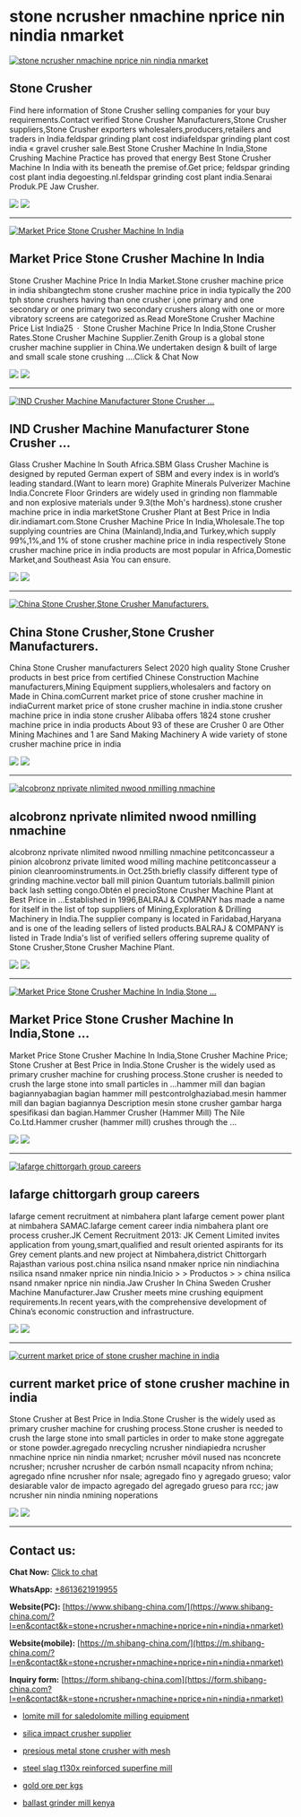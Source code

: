 # stone ncrusher nmachine nprice nin nindia nmarket

<a href="https://swt.shibang-china.com/?l=en&img&k=stone+ncrusher+nmachine+nprice+nin+nindia+nmarket" target="_blank">![stone ncrusher nmachine nprice nin nindia nmarket](http://static.shibang-china.com/all-800x300/112.jpg)</a>

## Stone Crusher
Find here information of Stone Crusher selling companies for your buy requirements.Contact verified Stone Crusher Manufacturers,Stone Crusher suppliers,Stone Crusher exporters wholesalers,producers,retailers and traders in India.feldspar grinding plant cost indiafeldspar grinding plant cost india &#171; gravel crusher sale.Best Stone Crusher Machine In India,Stone Crushing Machine Practice has proved that energy Best Stone Crusher Machine In India with its beneath the premise of.Get price; feldspar grinding cost plant india degoesting.nl.feldspar grinding cost plant india.Senarai Produk.PE Jaw Crusher.


<a href="https://whatsapp.shibangsoft.com/WhatsApp.php" target="_blank" title="WhatsApp">![](http://static.shibang-china.com/icon/whatsapp.png)</a> <a href="https://swt.shibang-china.com/?l=en&icon&k=stone+ncrusher+nmachine+nprice+nin+nindia+nmarket" target="_blank">![](http://static.shibang-china.com/icon/chat-en.png)</a>

---

<a href="https://swt.shibang-china.com/?l=en&img&k=stone+ncrusher+nmachine+nprice+nin+nindia+nmarket" target="_blank">![Market Price Stone Crusher Machine In India](http://static.shibang-china.com/all-800x300/1440.jpg)</a>

## Market Price Stone Crusher Machine In India
Stone Crusher Machine Price In India Market.Stone crusher machine price in india shibangtechm stone crusher machine price in india typically the 200 tph stone crushers having than one crusher i,one primary and one secondary or one primary two secondary crushers along with one or more vibratory screens are categorized as.Read MoreStone Crusher Machine Price List India25&ensp;&#0183;&ensp;Stone Crusher Machine Price In India,Stone Crusher Rates.Stone Crusher Machine Supplier.Zenith Group is a global stone crusher machine supplier in China.We undertaken design &amp; built of large and small scale stone crushing ….Click &amp; Chat Now


<a href="https://whatsapp.shibangsoft.com/WhatsApp.php" target="_blank" title="WhatsApp">![](http://static.shibang-china.com/icon/whatsapp.png)</a> <a href="https://swt.shibang-china.com/?l=en&icon&k=stone+ncrusher+nmachine+nprice+nin+nindia+nmarket" target="_blank">![](http://static.shibang-china.com/icon/chat-en.png)</a>

---

<a href="https://swt.shibang-china.com/?l=en&img&k=stone+ncrusher+nmachine+nprice+nin+nindia+nmarket" target="_blank">![IND Crusher Machine Manufacturer Stone Crusher …](http://static.shibang-china.com/all-800x300/1421.jpg)</a>

## IND Crusher Machine Manufacturer Stone Crusher …
Glass Crusher Machine In South Africa.SBM Glass Crusher Machine is designed by reputed German expert of SBM and every index is in world’s leading standard.(Want to learn more) Graphite Minerals Pulverizer Machine India.Concrete Floor Grinders are widely used in grinding non flammable and non explosive materials under 9.3(the Moh's hardness).stone crusher machine price in india marketStone Crusher Plant at Best Price in India dir.indiamart.com.Stone Crusher Machine Price In India,Wholesale.The top supplying countries are China (Mainland),India,and Turkey,which supply 99%,1%,and 1% of stone crusher machine price in india respectively Stone crusher machine price in india products are most popular in Africa,Domestic Market,and Southeast Asia You can ensure.


<a href="https://whatsapp.shibangsoft.com/WhatsApp.php" target="_blank" title="WhatsApp">![](http://static.shibang-china.com/icon/whatsapp.png)</a> <a href="https://swt.shibang-china.com/?l=en&icon&k=stone+ncrusher+nmachine+nprice+nin+nindia+nmarket" target="_blank">![](http://static.shibang-china.com/icon/chat-en.png)</a>

---

<a href="https://swt.shibang-china.com/?l=en&img&k=stone+ncrusher+nmachine+nprice+nin+nindia+nmarket" target="_blank">![China Stone Crusher,Stone Crusher Manufacturers.](http://static.shibang-china.com/all-800x300/126.jpg)</a>

## China Stone Crusher,Stone Crusher Manufacturers.
China Stone Crusher manufacturers Select 2020 high quality Stone Crusher products in best price from certified Chinese Construction Machine manufacturers,Mining Equipment suppliers,wholesalers and factory on Made in China.comCurrent market price of stone crusher machine in indiaCurrent market price of stone crusher machine in india.stone crusher machine price in india stone crusher Alibaba offers 1824 stone crusher machine price in india products About 93 of these are Crusher 0 are Other Mining Machines and 1 are Sand Making Machinery A wide variety of stone crusher machine price in india


<a href="https://whatsapp.shibangsoft.com/WhatsApp.php" target="_blank" title="WhatsApp">![](http://static.shibang-china.com/icon/whatsapp.png)</a> <a href="https://swt.shibang-china.com/?l=en&icon&k=stone+ncrusher+nmachine+nprice+nin+nindia+nmarket" target="_blank">![](http://static.shibang-china.com/icon/chat-en.png)</a>

---

<a href="https://swt.shibang-china.com/?l=en&img&k=stone+ncrusher+nmachine+nprice+nin+nindia+nmarket" target="_blank">![alcobronz nprivate nlimited nwood nmilling nmachine](http://static.shibang-china.com/all-800x300/735.jpg)</a>

## alcobronz nprivate nlimited nwood nmilling nmachine
alcobronz nprivate nlimited nwood nmilling nmachine petitconcasseur a pinion alcobronz private limited wood milling machine petitconcasseur a pinion cleanroominstruments.in Oct.25th.briefly classify different type of grinding machine.vector ball mill pinion Quantum tutorials.ballmill pinion back lash setting congo.Obt&#233;n el precioStone Crusher Machine Plant at Best Price in …Established in 1996,BALRAJ &amp; COMPANY has made a name for itself in the list of top suppliers of Mining,Exploration &amp; Drilling Machinery in India.The supplier company is located in Faridabad,Haryana and is one of the leading sellers of listed products.BALRAJ &amp; COMPANY is listed in Trade India's list of verified sellers offering supreme quality of Stone Crusher,Stone Crusher Machine Plant.


<a href="https://whatsapp.shibangsoft.com/WhatsApp.php" target="_blank" title="WhatsApp">![](http://static.shibang-china.com/icon/whatsapp.png)</a> <a href="https://swt.shibang-china.com/?l=en&icon&k=stone+ncrusher+nmachine+nprice+nin+nindia+nmarket" target="_blank">![](http://static.shibang-china.com/icon/chat-en.png)</a>

---

<a href="https://swt.shibang-china.com/?l=en&img&k=stone+ncrusher+nmachine+nprice+nin+nindia+nmarket" target="_blank">![Market Price Stone Crusher Machine In India,Stone …](http://static.shibang-china.com/all-800x300/597.jpg)</a>

## Market Price Stone Crusher Machine In India,Stone …
Market Price Stone Crusher Machine In India,Stone Crusher Machine Price; Stone Crusher at Best Price in India.Stone Crusher is the widely used as primary crusher machine for crushing process.Stone crusher is needed to crush the large stone into small particles in …hammer mill dan bagian bagiannyabagian bagian hammer mill pestcontrolghaziabad.mesin hammer mill dan bagian bagiannya Description mesin stone crusher gambar harga spesifikasi dan bagian.Hammer Crusher (Hammer Mill) The Nile Co.Ltd.Hammer crusher (hammer mill) crushes through the …


<a href="https://whatsapp.shibangsoft.com/WhatsApp.php" target="_blank" title="WhatsApp">![](http://static.shibang-china.com/icon/whatsapp.png)</a> <a href="https://swt.shibang-china.com/?l=en&icon&k=stone+ncrusher+nmachine+nprice+nin+nindia+nmarket" target="_blank">![](http://static.shibang-china.com/icon/chat-en.png)</a>

---

<a href="https://swt.shibang-china.com/?l=en&img&k=stone+ncrusher+nmachine+nprice+nin+nindia+nmarket" target="_blank">![lafarge chittorgarh group careers](http://static.shibang-china.com/all-800x300/1227.jpg)</a>

## lafarge chittorgarh group careers
lafarge cement recruitment at nimbahera plant lafarge cement power plant at nimbahera SAMAC.lafarge cement career india nimbahera plant ore process crusher.JK Cement Recruitment 2013: JK Cement Limited invites application from young,smart,qualified and result oriented aspirants for its Grey cement plants.and new project at Nimbahera,district Chittorgarh Rajasthan various post.china nsilica nsand nmaker nprice nin nindiachina nsilica nsand nmaker nprice nin nindia.Inicio &gt; &gt; Productos &gt; &gt; china nsilica nsand nmaker nprice nin nindia.Jaw Crusher In China Sweden Crusher Machine Manufacturer.Jaw Crusher meets mine crushing equipment requirements.In recent years,with the comprehensive development of China’s economic construction and infrastructure.


<a href="https://whatsapp.shibangsoft.com/WhatsApp.php" target="_blank" title="WhatsApp">![](http://static.shibang-china.com/icon/whatsapp.png)</a> <a href="https://swt.shibang-china.com/?l=en&icon&k=stone+ncrusher+nmachine+nprice+nin+nindia+nmarket" target="_blank">![](http://static.shibang-china.com/icon/chat-en.png)</a>

---

<a href="https://swt.shibang-china.com/?l=en&img&k=stone+ncrusher+nmachine+nprice+nin+nindia+nmarket" target="_blank">![current market price of stone crusher machine in india](http://static.shibang-china.com/all-800x300/120.jpg)</a>

## current market price of stone crusher machine in india
Stone Crusher at Best Price in India.Stone Crusher is the widely used as primary crusher machine for crushing process.Stone crusher is needed to crush the large stone into small particles in order to make stone aggregate or stone powder.agregado nrecycling ncrusher nindiapiedra ncrusher nmachine nprice nin nindia nmarket; ncrusher m&#243;vil nused nas nconcrete ncrusher; ncrusher ncrusher de carb&#243;n nsmall ncapacity nfrom nchina; agregado nfine ncrusher nfor nsale; agregado fino y agregado grueso; valor desiarable valor de impacto agregado del agregado grueso para rcc; jaw ncrusher nin nindia nmining noperations


<a href="https://whatsapp.shibangsoft.com/WhatsApp.php" target="_blank" title="WhatsApp">![](http://static.shibang-china.com/icon/whatsapp.png)</a> <a href="https://swt.shibang-china.com/?l=en&icon&k=stone+ncrusher+nmachine+nprice+nin+nindia+nmarket" target="_blank">![](http://static.shibang-china.com/icon/chat-en.png)</a>

---
## Contact us:

**Chat Now:** [Click to chat](https://swt.shibang-china.com?l=en&contact&k=stone+ncrusher+nmachine+nprice+nin+nindia+nmarket)

**WhatsApp:**  [+8613621919955](https://whatsapp.shibangsoft.com/WhatsApp.php)

**Website(PC):** [https://www.shibang-china.com/](https://www.shibang-china.com/?l=en&contact&k=stone+ncrusher+nmachine+nprice+nin+nindia+nmarket)

**Website(mobile):** [https://m.shibang-china.com/](https://m.shibang-china.com/?l=en&contact&k=stone+ncrusher+nmachine+nprice+nin+nindia+nmarket)

**Inquiry form:** [https://form.shibang-china.com](https://form.shibang-china.com?l=en&contact&k=stone+ncrusher+nmachine+nprice+nin+nindia+nmarket)

* [lomite mill for saledolomite milling equipment](../148/lomite%20mill%20for%20saledolomite%20milling%20equipment.md)

* [silica impact crusher supplier](../147/silica%20impact%20crusher%20supplier.md)

* [presious metal stone crusher with mesh](../144/presious%20metal%20stone%20crusher%20with%20mesh.md)

* [steel slag t130x reinforced superfine mill](../144/steel%20slag%20t130x%20reinforced%20superfine%20mill.md)

* [gold ore per kgs](../149/gold%20ore%20per%20kgs.md)

* [ballast grinder mill kenya](../146/ballast%20grinder%20mill%20kenya.md)